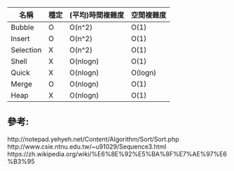 <table>
    <thead>
        <tr>
            <th>名稱</th><th>穩定</th><th>(平均)時間複雜度</th><th>空間複雜度</th>
        </tr>
    </thead>
    <tbody>
        <tr>
            <td>Bubble</td><td>O</td><td>O(n^2)</td><td>O(1)</td>
        </tr>
        <tr>
            <td>Insert</td><td>O</td><td>O(n^2)</td><td>O(1)</td>
        </tr>
        <tr>
            <td>Selection</td><td>X</td><td>O(n^2)</td><td>O(1)</td>
        </tr>
        <tr>
            <td>Shell</td><td>X</td><td>O(nlogn)</td><td>O(1)</td>
        </tr>
        <tr>
            <td>Quick</td><td>X</td><td>O(nlogn)</td><td>O(logn)</td>
        </tr>
        <tr>
            <td>Merge</td><td>O</td><td>O(nlogn)</td><td>O(1)</td>
        </tr>
        <tr>
            <td>Heap</td><td>X</td><td>O(nlogn)</td><td>O(1)</td>
        </tr>
    </tbody>
</table>

<h2>參考:</h2>
http://notepad.yehyeh.net/Content/Algorithm/Sort/Sort.php <br>
http://www.csie.ntnu.edu.tw/~u91029/Sequence3.html<br>
https://zh.wikipedia.org/wiki/%E6%8E%92%E5%BA%8F%E7%AE%97%E6%B3%95
